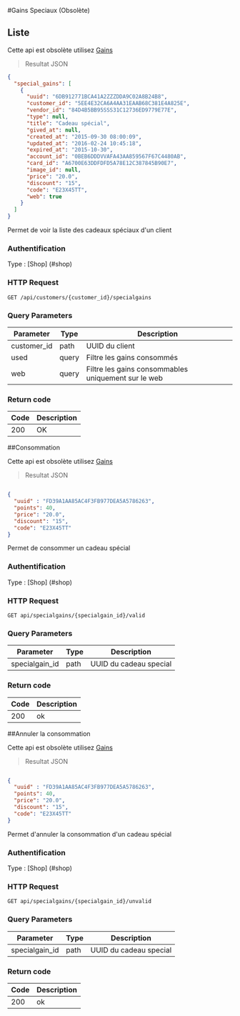 #Gains Speciaux (Obsolète)
## Liste
<aside class="warning">Cette api est obsolète utilisez <a href="#gains">Gains</a></aside>

>  Resultat JSON

```json
{
  "special_gains": [
    {
      "uuid": "6DB912771BCA41A2ZZZDDA9C02A8B24B8",
      "customer_id": "5EE4E32CA6A4AA31EAAB68C381E4A825E",
      "vendor_id": "84D4B5BB95SSS31C12736ED9779E77E",
      "type": null,
      "title": "Cadeau spécial",
      "gived_at": null,
      "created_at": "2015-09-30 08:00:09",
      "updated_at": "2016-02-24 10:45:18",
      "expired_at": "2015-10-30",
      "account_id": "0BEB6DDDVVAFA43AA859567F67C4480AB",
      "card_id": "A6700E63DDFDFD5A78E12C387845B90E7",
      "image_id": null,
      "price": "20.0",
      "discount": "15",
      "code": "E23X45TT",
      "web": true
    }
  ]
}
```

Permet de voir la liste des cadeaux spéciaux d'un client

### Authentification

Type : [Shop] (#shop)

### HTTP Request

`GET /api/customers/{customer_id}/specialgains`

### Query Parameters

Parameter | Type | Description
--------- | --------- | -----------
customer_id | path | UUID du client
used | query | Filtre les gains consommés
web | query | Filtre les gains consommables uniquement sur le web

### Return code
Code | Description
------- | ---------
200 | OK

##Consommation
<aside class="warning">Cette api est obsolète utilisez <a href="#gains">Gains</a></aside>

> Resultat JSON

```json

{
  "uuid" : "FD39A1AA85AC4F3FB977DEA5A5786263",
  "points": 40,
  "price": "20.0",
  "discount": "15",
  "code": "E23X45TT"
}
```

Permet de consommer un cadeau spécial

### Authentification

Type : [Shop] (#shop)

### HTTP Request

`GET api/specialgains/{specialgain_id}/valid`

### Query Parameters

Parameter | Type | Description
--------- | --------- | -----------
specialgain_id | path | UUID du cadeau special

### Return code
Code | Description
------- | ---------
200 | ok

##Annuler la consommation
<aside class="warning">Cette api est obsolète utilisez <a href="#gains">Gains</a></aside>


> Resultat JSON

```json

{
  "uuid" : "FD39A1AA85AC4F3FB977DEA5A5786263",
  "points": 40,
  "price": "20.0",
  "discount": "15",
  "code": "E23X45TT"
}
```

Permet d'annuler la consommation d'un cadeau spécial

### Authentification

Type : [Shop] (#shop)

### HTTP Request

`GET api/specialgains/{specialgain_id}/unvalid`

### Query Parameters

Parameter | Type | Description
--------- | --------- | -----------
specialgain_id | path | UUID du cadeau special

### Return code
Code | Description
------- | ---------
200 | ok
